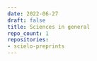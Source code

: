 ```yaml
---
date: 2022-06-27
draft: false
title: Sciences in general
repo_count: 1
repositories:
- scielo-preprints
---
```



